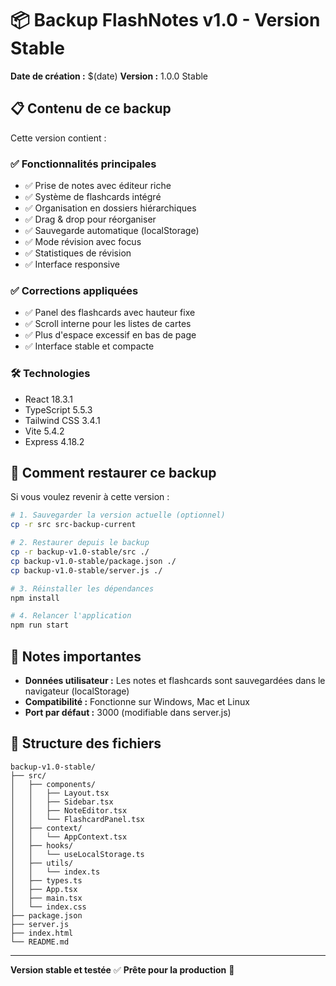 # 📦 Backup FlashNotes v1.0 - Version Stable

**Date de création :** $(date)
**Version :** 1.0.0 Stable

## 📋 Contenu de ce backup

Cette version contient :

### ✅ Fonctionnalités principales
- ✅ Prise de notes avec éditeur riche
- ✅ Système de flashcards intégré
- ✅ Organisation en dossiers hiérarchiques
- ✅ Drag & drop pour réorganiser
- ✅ Sauvegarde automatique (localStorage)
- ✅ Mode révision avec focus
- ✅ Statistiques de révision
- ✅ Interface responsive

### ✅ Corrections appliquées
- ✅ Panel des flashcards avec hauteur fixe
- ✅ Scroll interne pour les listes de cartes
- ✅ Plus d'espace excessif en bas de page
- ✅ Interface stable et compacte

### 🛠️ Technologies
- React 18.3.1
- TypeScript 5.5.3
- Tailwind CSS 3.4.1
- Vite 5.4.2
- Express 4.18.2

## 🚀 Comment restaurer ce backup

Si vous voulez revenir à cette version :

```bash
# 1. Sauvegarder la version actuelle (optionnel)
cp -r src src-backup-current

# 2. Restaurer depuis le backup
cp -r backup-v1.0-stable/src ./
cp backup-v1.0-stable/package.json ./
cp backup-v1.0-stable/server.js ./

# 3. Réinstaller les dépendances
npm install

# 4. Relancer l'application
npm run start
```

## 📝 Notes importantes

- **Données utilisateur :** Les notes et flashcards sont sauvegardées dans le navigateur (localStorage)
- **Compatibilité :** Fonctionne sur Windows, Mac et Linux
- **Port par défaut :** 3000 (modifiable dans server.js)

## 🔧 Structure des fichiers

```
backup-v1.0-stable/
├── src/
│   ├── components/
│   │   ├── Layout.tsx
│   │   ├── Sidebar.tsx
│   │   ├── NoteEditor.tsx
│   │   └── FlashcardPanel.tsx
│   ├── context/
│   │   └── AppContext.tsx
│   ├── hooks/
│   │   └── useLocalStorage.ts
│   ├── utils/
│   │   └── index.ts
│   ├── types.ts
│   ├── App.tsx
│   ├── main.tsx
│   └── index.css
├── package.json
├── server.js
├── index.html
└── README.md
```

---

**Version stable et testée** ✅
**Prête pour la production** 🚀